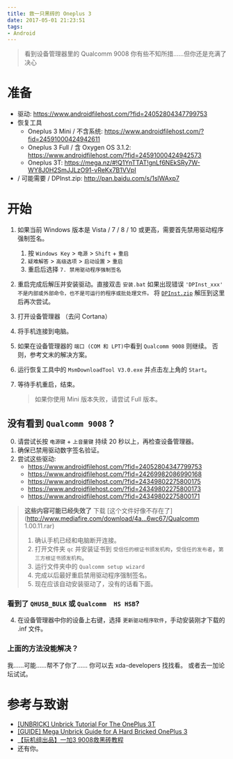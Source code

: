 ```yaml
---
title: 救一只黑砖的 Oneplus 3
date: 2017-05-01 21:23:51
tags: 
- Android
---
```


> 看到设备管理器里的 Qualcomm 9008 
> 你有些不知所措……但你还是充满了决心

<!-- more -->

# 准备

- 驱动: https://www.androidfilehost.com/?fid=24052804347799753
- 恢复工具
  - Oneplus 3 Mini / 不含系统: https://www.androidfilehost.com/?fid=24591000424942611
  - Oneplus 3 Full / 含 Oxygen OS 3.1.2: https://www.androidfilehost.com/?fid=24591000424942573
  - Oneplus 3T: https://mega.nz/#!Q1YnTTAT!gnLf6NEkSRy7W-WY8J0H2SmJJLzO91-vReKx7B1VVpI
- / 可能需要 / DPInst.zip: http://pan.baidu.com/s/1slWAxp7

# 开始

1. 如果当前 Windows 版本是 Vista / 7 / 8 / 10 或更高，需要首先禁用驱动程序强制签名。
      1. 按 `Windows Key` > `电源` > `Shift` + `重启`
      2. `疑难解答` > `高级选项` > `启动设置` > `重启`
      3. 重启后选择 `7. 禁用驱动程序强制签名`
2. 重启完成后解压并安装驱动。直接双击 `安装.bat` 如果出现错误 `'DPInst_xxx' 不是内部或外部命令，也不是可运行的程序或批处理文件。` 将 [`DPInst.zip`](http://pan.baidu.com/s/1slWAxp7) 解压到这里后再次尝试。
2. 打开设备管理器 （去问 Cortana）
3. 将手机连接到电脑。
4. 如果在设备管理器的 `端口 (COM 和 LPT)`中看到 `Qualcomm 9008` 则继续。
    否则，参考文末的解决方案。
5. 运行恢复工具中的 `MsmDownloadTool V3.0.exe` 并点击左上角的 `Start`。
6. 等待手机重启，结束。

    > 如果你使用 Mini 版本失败，请尝试 Full 版本。

## 没有看到 `Qualcomm 9008` ? 

0. 请尝试长按 `电源键` + `上音量键` 持续 20 秒以上，再检查设备管理器。
1. 确保已禁用驱动数字签名验证。
2. 尝试这些驱动:
   - https://www.androidfilehost.com/?fid=24052804347799753
   - https://www.androidfilehost.com/?fid=24269982086990168
   - https://www.androidfilehost.com/?fid=24349802275800175
   - https://www.androidfilehost.com/?fid=24349802275800173
   - https://www.androidfilehost.com/?fid=24349802275800171

> **这些内容可能已经失效了**
> 下载 [这个文件好像不存在了](http://www.mediafire.com/download/4a...6wc67/Qualcomm 1.00.11.rar)
> 1. 确认手机已经和电脑断开连接。
> 2. 打开文件夹 `qc` 并安装证书到 `受信任的根证书颁发机构`，`受信任的发布者`，`第三方根证书颁发机构`。
> 3. 运行文件夹中的 `Qualcomm setup wizard `
> 4. 完成以后最好重启禁用驱动程序强制签名。
> 5. 现在应该自动安装驱动了，没有的话看下面。
>

### 看到了 `QHUSB_BULK` 或 `Qualcomm  HS HSB`?
4. 在设备管理器中你的设备上右键，选择 `更新驱动程序软件`，手动安装刚才下载的 .inf 文件。

### 上面的方法没能解决？
我……可能……帮不了你了……
你可以去 xda-developers 找找看。
或者去一加论坛试试。

# 参考与致谢
- [[UNBRICK] Unbrick Tutorial For The OnePlus 3T](https://forum.xda-developers.com/oneplus-3t/how-to/unbrick-unbrick-tutorial-oneplus-3t-t3515306)
- [[GUIDE] Mega Unbrick Guide for A Hard Bricked OnePlus 3](https://forum.xda-developers.com/oneplus-3/how-to/guide-mega-unbrick-guide-hard-bricked-t3405700)
- [【玩机组出品】一加3 9008救黑砖教程](http://www.oneplusbbs.com/thread-3272835-1-1.html)
- 还有你。
